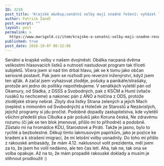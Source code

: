 ```yaml
---
ID: 3210
post_title: 'Krajské a&nbsp;senátní volby mají snadné řešení: vyházet lístky pošuků a&nbsp;zlodějů'
author: Patrick Zandl
post_excerpt: ""
layout: post
permalink: >
  https://www.marigold.cz/item/krajske-a-senatni-volby-maji-snadne-reseni-vyhazet-listky-posuku-a-zlodeju
published: true
post_date: 2016-10-07 06:32:06
---
```

Senátní a krajské volby v našem dvojměstí. Obálka nacpaná dvěma velikostmi hlasovacích lístků a nutností nastudovat program tak třiceti subjektů. Včera jsem si nad tím drbal hlavu, jak se k tomu jako občan seriosně postavit. Pak jsem se rozhodl pro reverzní inženýrství, když jsem ten ajťák. A začal jsem vyhazovat zloděje, pošuky a panikáře/strašáky, protože ani jedno do politiky nepotřebujeme. V senátkách vyletěl pán od Okamury, od Sládka, z DSSS a Svobodných, pak z KSČM a Huml (vítače rusáků tu nechceme) a nakonec pán z ANO a holčina z ODS, protože zlodějské strany nebrat. Zbyly dva lístky Strana zelených a jejich Mach (neplést s mimoněm od Svobodných) a Holeček ze Starostů a Nezávislých, jejichž programy si jdu pročíst. Podobně dopadly zastupitelstva, kde vyletěli všichni předešlí plus Cibulka a pár pošuků jako Koruna česká, Ne zdravému rozumu (či jak se ten blok jmenoval, přišlo mi to příhodné) a podobně. Zůstalo mi na hromádce KDU, Starostové a Piráti. Takže je jasno, bylo to rychlé a bezbolestné. Děkuji tímto lakmusovým papírkům, jako je pozice ke kradení a k strašení imigrací, že mi letošní volby usnadnily. Do toho mi přišlo z rakouské ambasády, že mám 4.12. naklusnout volit prezidenta, měl jsem za to, že jsem ho volil nedávno, ale ten čas letí. Aha, tak ne, tak ona se volba opakuje. Až na to, že mám propadlé rakouské doklady a musím je stihnout prodloužit :)